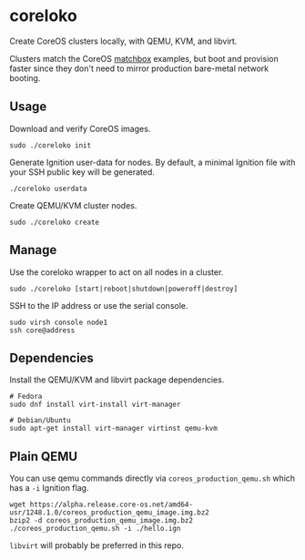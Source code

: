 
# coreloko

Create CoreOS clusters locally, with QEMU, KVM, and libvirt.

Clusters match the CoreOS [matchbox](https://github.com/coreos/coreos-baremetal/tree/master/examples) examples, but boot and provision faster since they don't need to mirror production bare-metal network booting.

## Usage

Download and verify CoreOS images.

    sudo ./coreloko init

Generate Ignition user-data for nodes. By default, a minimal Ignition file with your SSH public key will be generated.

    ./coreloko userdata

Create QEMU/KVM cluster nodes.

    sudo ./coreloko create

## Manage

Use the coreloko wrapper to act on all nodes in a cluster.

    sudo ./coreloko [start|reboot|shutdown|poweroff|destroy]

SSH to the IP address or use the serial console.

    sudo virsh console node1
    ssh core@address

## Dependencies

Install the QEMU/KVM and libvirt package dependencies.

    # Fedora
    sudo dnf install virt-install virt-manager

    # Debian/Ubuntu
    sudo apt-get install virt-manager virtinst qemu-kvm

## Plain QEMU

You can use qemu commands directly via `coreos_production_qemu.sh` which has a `-i` Ignition flag.

    wget https://alpha.release.core-os.net/amd64-usr/1248.1.0/coreos_production_qemu_image.img.bz2
    bzip2 -d coreos_production_qemu_image.img.bz2
    ./coreos_production_qemu.sh -i ./hello.ign

`libvirt` will probably be preferred in this repo.